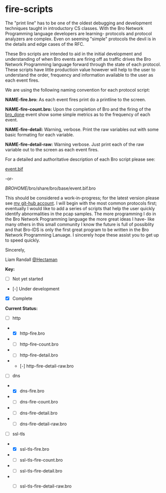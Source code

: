 fire-scripts
=

The "print line" has to be one of the oldest debugging and development techniques taught in introductory CS classes.  With the Bro Network Programming language developers are learning- protocols and protocol analyzers are complex.  Even on seeming "simple" protocols the devil is in the details and edge cases of the RFC.

These Bro scripts are intended to aid in the initial development and understanding of when Bro events are firing off as traffic drives the Bro Network Programming language forward through the state of each protocol.  These scripts have little productioin value however will help to the user to understand the order, frequency and information available to the user as each event fires.

We are using the following naming convention for each protocol script:

**NAME-fire.bro:** 
As each event fires print do a printline to the screen.

**NAME-fire-count.bro:** Upon the completion of Bro and the firing of the [bro_done](http://www.bro-ids.org/documentation/scripts/base/event.bif.html#id-bro_done) event show some simple metrics as to the frequency of each event.

**NAME-fire-detail:** Warning, verbose. Print the raw variables out with some basic formating for each variable.

**NAME-fire-detail-raw:** Warning verbose. Just print each of the raw variable out to the screen as each event fires.

For a detailed and authoritative description of each Bro script please see:

[event.bif](http://www.bro-ids.org/documentation/scripts/base/event.bif.html)

-or-

$BROHOME$/bro/share/bro/base/event.bif.bro

This should be considered a work-in-progress; for the latest version please see [my git-hub account](https://github.com/LiamRandall).  I will begin with the most common protocols first; eventually I would like to add a series of scripts that help the user quickly identify abnormalities in the pcap samples.  The more programming I do in the Bro Network Programming language the more great ideas I have- like many others in this small community I know the future is full of possiblity and that Bro-IDS is only the first great program to be written in the Bro Network Programming Lanuage.  I sincerely hope these assist you to get up to speed quickly.

Sincerely,

Liam Randall  [@Hectaman](https://twitter.com/hectaman)


**Key:**
- [ ] Not yet started
- [-] Under development
- [X] Complete


**Current Status:**

- [ ] http
- - [X] http-fire.bro
- - [ ] http-fire-count.bro
- - [ ] http-fire-detail.bro
- - [-] http-fire-detail-raw.bro
- [ ] dns
- - [X] dns-fire.bro
- - [ ] dns-fire-count.bro
- - [ ] dns-fire-detail.bro
- - [ ] dns-fire-detail-raw.bro
- [ ] ssl-tls
- - [X] ssl-tls-fire.bro
- - [ ] ssl-tls-fire-count.bro
- - [ ] ssl-tls-fire-detail.bro
- - [ ] ssl-tls-fire-detail-raw.bro

